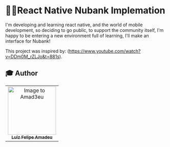 # 🐱‍👤React Native Nubank Implemation 

I'm developing and learning react native, and the world of mobile development, so deciding to go public, to support the community itself, I'm happy to be entering a new environment full of learning, I'll make an interface for Nubank!



This project was inspired by: 
(https://www.youtube.com/watch?v=DDm0M_rZLJo&t=881s).


## :mortar_board: Author

<table align="center">
    <tr>
        <td align="center">
            <a href="https://github.com/Amad3eu">
                <img src="https://avatars.githubusercontent.com/u/85834483?v=4" width="150px;" alt="Image to Amad3eu" />
                <br />
                <sub><b>Luiz Felipe Amadeu</b></sub>
          </a>

